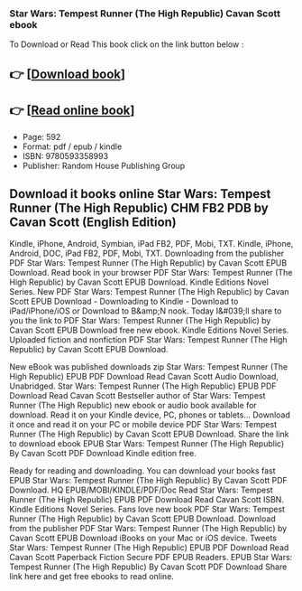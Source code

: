 ### Star Wars: Tempest Runner (The High Republic) Cavan Scott ebook

To Download or Read This book click on the link button below :

## 👉  [**[Download book](http://filesbooks.info/download.php?group=book&from=github.com&id=626509&lnk=1063 "Download book")**]

## 👉  [**[Read online book](http://filesbooks.info/download.php?group=book&from=github.com&id=626509&lnk=1063 "Read online book")**]


* Page: 592
* Format: pdf / epub / kindle
* ISBN: 9780593358993
* Publisher: Random House Publishing Group



## Download it books online Star Wars: Tempest Runner (The High Republic) CHM FB2 PDB by Cavan Scott (English Edition)


Kindle, iPhone, Android, Symbian, iPad FB2, PDF, Mobi, TXT. Kindle, iPhone, Android, DOC, iPad FB2, PDF, Mobi, TXT. Downloading from the publisher PDF Star Wars: Tempest Runner (The High Republic) by Cavan Scott EPUB Download. Read book in your browser PDF Star Wars: Tempest Runner (The High Republic) by Cavan Scott EPUB Download. Kindle Editions Novel Series. New PDF Star Wars: Tempest Runner (The High Republic) by Cavan Scott EPUB Download - Downloading to Kindle - Download to iPad/iPhone/iOS or Download to B&amp;amp;N nook. Today I&amp;#039;ll share to you the link to PDF Star Wars: Tempest Runner (The High Republic) by Cavan Scott EPUB Download free new ebook. Kindle Editions Novel Series. Uploaded fiction and nonfiction PDF Star Wars: Tempest Runner (The High Republic) by Cavan Scott EPUB Download.

New eBook was published downloads zip Star Wars: Tempest Runner (The High Republic) EPUB PDF Download Read Cavan Scott Audio Download, Unabridged. Star Wars: Tempest Runner (The High Republic) EPUB PDF Download Read Cavan Scott Bestseller author of Star Wars: Tempest Runner (The High Republic) new ebook or audio book available for download. Read it on your Kindle device, PC, phones or tablets... Download it once and read it on your PC or mobile device PDF Star Wars: Tempest Runner (The High Republic) by Cavan Scott EPUB Download. Share the link to download ebook EPUB Star Wars: Tempest Runner (The High Republic) By Cavan Scott PDF Download Kindle edition free.

Ready for reading and downloading. You can download your books fast EPUB Star Wars: Tempest Runner (The High Republic) By Cavan Scott PDF Download. HQ EPUB/MOBI/KINDLE/PDF/Doc Read Star Wars: Tempest Runner (The High Republic) EPUB PDF Download Read Cavan Scott ISBN. Kindle Editions Novel Series. Fans love new book PDF Star Wars: Tempest Runner (The High Republic) by Cavan Scott EPUB Download. Download from the publisher PDF Star Wars: Tempest Runner (The High Republic) by Cavan Scott EPUB Download iBooks on your Mac or iOS device. Tweets Star Wars: Tempest Runner (The High Republic) EPUB PDF Download Read Cavan Scott Paperback Fiction Secure PDF EPUB Readers. EPUB Star Wars: Tempest Runner (The High Republic) By Cavan Scott PDF Download Share link here and get free ebooks to read online.





